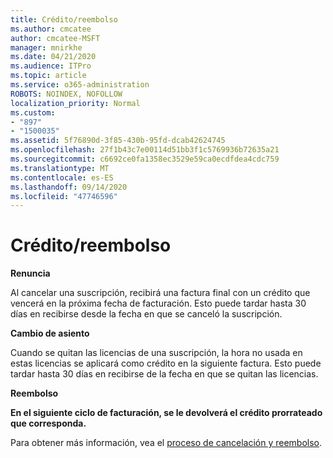 ```yaml
---
title: Crédito/reembolso
ms.author: cmcatee
author: cmcatee-MSFT
manager: mnirkhe
ms.date: 04/21/2020
ms.audience: ITPro
ms.topic: article
ms.service: o365-administration
ROBOTS: NOINDEX, NOFOLLOW
localization_priority: Normal
ms.custom:
- "897"
- "1500035"
ms.assetid: 5f76890d-3f85-430b-95fd-dcab42624745
ms.openlocfilehash: 27f1b43c7e00114d51bb3f1c5769936b72635a21
ms.sourcegitcommit: c6692ce0fa1358ec3529e59ca0ecdfdea4cdc759
ms.translationtype: MT
ms.contentlocale: es-ES
ms.lasthandoff: 09/14/2020
ms.locfileid: "47746596"
---
```

# <a name="creditrefund"></a>Crédito/reembolso

**Renuncia**
  
Al cancelar una suscripción, recibirá una factura final con un crédito que vencerá en la próxima fecha de facturación. Esto puede tardar hasta 30 días en recibirse desde la fecha en que se canceló la suscripción.
  
**Cambio de asiento**
  
Cuando se quitan las licencias de una suscripción, la hora no usada en estas licencias se aplicará como crédito en la siguiente factura. Esto puede tardar hasta 30 días en recibirse de la fecha en que se quitan las licencias.

**Reembolso**

**En el siguiente ciclo de facturación, se le devolverá el crédito prorrateado que corresponda.**

Para obtener más información, vea el [proceso de cancelación y reembolso](https://docs.microsoft.com/microsoft-365/commerce/subscriptions/cancel-your-subscription?view=o365-worldwide). 
